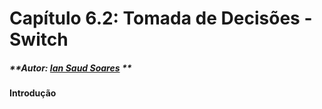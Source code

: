 # Capítulo 6.2: Tomada de Decisões - Switch

##### **Autor: **[**Ian Saud Soares**](https://github.com/iansaud)** **

#### Introdução



